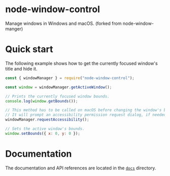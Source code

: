 # node-window-control
Manage windows in Windows and macOS.
(forked from node-window-manger)

# Quick start

The following example shows how to get the currently focused window's title and hide it.

```javascript
const { windowManager } = require("node-window-control");

const window = windowManager.getActiveWindow();

// Prints the currently focused window bounds.
console.log(window.getBounds());

// This method has to be called on macOS before changing the window's bounds, otherwise it will throw an error.
// It will prompt an accessibility permission request dialog, if needed.
windowManager.requestAccessibility();

// Sets the active window's bounds.
window.setBounds({ x: 0, y: 0 });
```

# Documentation

The documentation and API references are located in the [`docs`](docs) directory.
